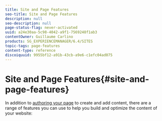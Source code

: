```yaml
---
title: Site and Page Features
seo-title: Site and Page Features
description: null
seo-description: null
page-status-flag: never-activated
uuid: a24e30aa-5c98-4042-a9f1-7569248f1ab3
contentOwner: Guillaume Carlino
products: SG_EXPERIENCEMANAGER/6.4/SITES
topic-tags: page-features
content-type: reference
discoiquuid: 9955bf12-a91b-43cb-a9e6-c1efc04ad075
---
```


# Site and Page Features{#site-and-page-features}

In addition to [authoring your page](/help/sites/authoring/using/page-authoring.md) to create and add content, there are a range of features you can use to help you build and optimize the content of your website:
